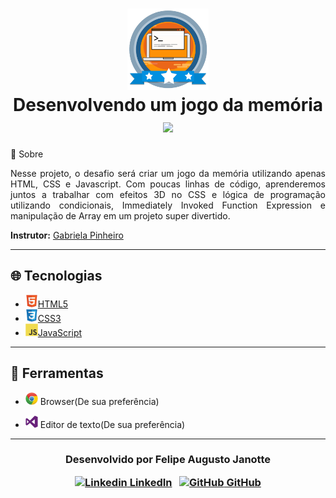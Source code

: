 <h1 align="center">
    <img src="./imgs/course-badge.png" width="130px"></img></br>
    Desenvolvendo um jogo da memória<br>
      <img src="https://img.shields.io/badge/made%20by-Digital%20Innovation%20One-green">		</img>
</h1

## 💬 Sobre 

<p align="justify">Nesse projeto, o desafio será criar um jogo da memória utilizando apenas HTML, CSS e Javascript. Com poucas linhas de código, aprenderemos juntos a trabalhar com efeitos 3D no CSS e lógica de programação utilizando condicionais, Immediately Invoked Function Expression e manipulação de Array em um projeto super divertido.</p>

**Instrutor:** [Gabriela Pinheiro](https://github.com/SpruceGabriela)

---

## :globe_with_meridians: Tecnologias 

- [<img src="https://raw.githubusercontent.com/devicons/devicon/master/icons/html5/html5-original.svg" height="20">HTML5](https://developer.mozilla.org/pt-BR/docs/Web/HTML)
- [<img src="https://raw.githubusercontent.com/devicons/devicon/master/icons/css3/css3-original.svg" height="20">CSS3](https://developer.mozilla.org/en-US/docs/Web/CSS)
- [<img src="https://raw.githubusercontent.com/devicons/devicon/master/icons/javascript/javascript-original.svg" height="20">JavaScript](https://www.javascript.com/)

---

## :hammer: Ferramentas

- <img src="https://raw.githubusercontent.com/devicons/devicon/master/icons/chrome/chrome-original.svg" height="20"> Browser(De sua preferência)

- <img src="https://raw.githubusercontent.com/devicons/devicon/master/icons/visualstudio/visualstudio-plain.svg" height="20"> Editor de texto(De sua preferência)

---

<h3 align="center">



  Desenvolvido por Felipe Augusto Janotte
  <br/>

  <a align="center">

   [![Linkedin](https://i.stack.imgur.com/gVE0j.png) LinkedIn](https://linkedin.com/in/felipe-augusto-janotte-662626195/)
&nbsp;
  [![GitHub](https://i.stack.imgur.com/tskMh.png) GitHub](https://github.com/FelipeJanotte)
  </a>
</h3>